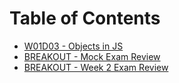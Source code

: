 # Table of Contents

* [W01D03 - Objects in JS](/w01d03)
* [BREAKOUT - Mock Exam Review](/breakout-w1-exam)
* [BREAKOUT - Week 2 Exam Review](/breakout-w2-exam)
